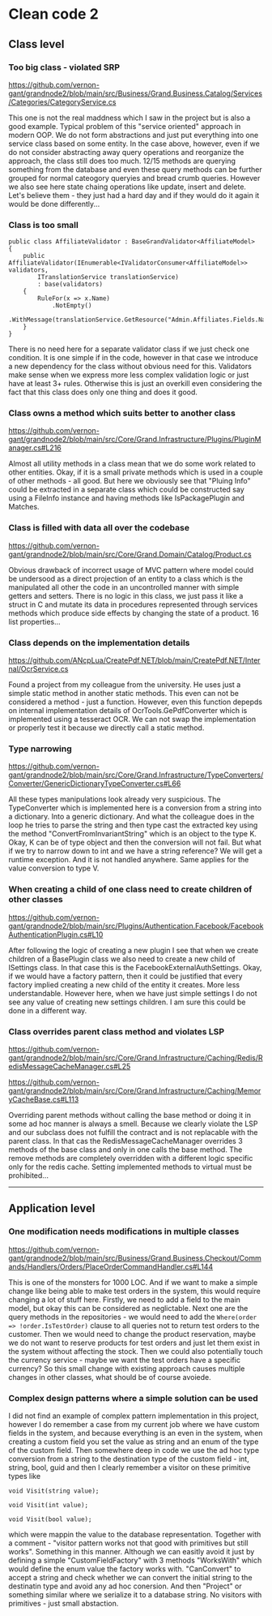 # Clean code 2

## Class level

### Too big class - violated SRP

https://github.com/vernon-gant/grandnode2/blob/main/src/Business/Grand.Business.Catalog/Services/Categories/CategoryService.cs

This one is not the real maddness which I saw in the project but is also a good example. Typical problem of this "service oriented" approach in modern OOP. We do not form abstractions and just put everything into one service class based on some entity. In the case above, however, even if we do not consider abstracting away query operations and reorganize the approach, the class still does too much. 12/15 methods are querying something from the database and even these query methods can be further grouped for normal cateogory queryies and bread crumb queries. However we also see here state chaing operations like update, insert and delete. Let's believe them - they just had a hard day and if they would do it again it would be done differently...

### Class is too small

```
public class AffiliateValidator : BaseGrandValidator<AffiliateModel>
{
    public AffiliateValidator(IEnumerable<IValidatorConsumer<AffiliateModel>> validators,
        ITranslationService translationService)
        : base(validators)
    {
        RuleFor(x => x.Name)
            .NotEmpty()
            .WithMessage(translationService.GetResource("Admin.Affiliates.Fields.Name.Required"));
    }
}
```

There is no need here for a separate validator class if we just check one condition. It is one simple if in the code, however in that case we introduce a new dependency for the class without obvious need for this. Validators make sense when we express more less complex validation logic or just have at least 3+ rules. Otherwise this is just an overkill even considering the fact that this class does only one thing and does it good.

### Class owns a method which suits better to another class

https://github.com/vernon-gant/grandnode2/blob/main/src/Core/Grand.Infrastructure/Plugins/PluginManager.cs#L216

Almost all utility methods in a class mean that we do some work related to other entities. Okay, if it is a small private methods which is used in a couple of other methods - all good. But here we obviously see that "Pluing Info" could be extracted in a separate class which could be constructed say using a FileInfo instance and having methods like IsPackagePlugin and Matches.

### Class is filled with data all over the codebase

https://github.com/vernon-gant/grandnode2/blob/main/src/Core/Grand.Domain/Catalog/Product.cs

Obvious drawback of incorrect usage of MVC pattern where model could be undersood as a direct projection of an entity to a class which is the manipulated all other the code in an uncontrolled manner with simple getters and setters. There is no logic in this class, we just pass it like a struct in C and mutate its data in procedures represented through services methods which produce side effects by changing the state of a product. 16 list properties...

### Class depends on the implementation details

https://github.com/ANcpLua/CreatePdf.NET/blob/main/CreatePdf.NET/Internal/OcrService.cs

Found a project from my colleague from the university. He uses just a simple static method in another static methods. This even can not be considered a method - just a function. However, even this function depepds on internal implementation details of OcrTools.GePdfConverter which is implemented using a tesseract OCR. We can not swap the implementation or properly test it because we directly call a static method.

### Type narrowing

https://github.com/vernon-gant/grandnode2/blob/main/src/Core/Grand.Infrastructure/TypeConverters/Converter/GenericDictionaryTypeConverter.cs#L66

All these types manipulations look already very suspicious. The TypeConverter which is implemented here is a conversion from a string into a dictionary. Into a generic dictionary. And what the colleague does in the loop he tries to parse the string and then type cast the extracted key using the method "ConvertFromInvariantString" which is an object to the type K. Okay, K can be of type object and then the conversion will not fail. But what if we try to narrow down to int and we have a string reference? We will get a runtime exception. And it is not handled anywhere. Same applies for the value conversion to type V.

### When creating a child of one class need to create children of other classes

https://github.com/vernon-gant/grandnode2/blob/main/src/Plugins/Authentication.Facebook/FacebookAuthenticationPlugin.cs#L10

After following the logic of creating a new plugin I see that when we create children of a BasePlugin class we also need to create a new child of ISettings class. In that case this is the FacebookExternalAuthSettings. Okay, if we would have a factory pattern, then it could be justified that every factory implied creating a new child of the entity it creates. More less understandable. However here, when we have just simple settings I do not see any value of creating new settings children. I am sure this could be done in a different way.

### Class overrides parent class method and violates LSP

https://github.com/vernon-gant/grandnode2/blob/main/src/Core/Grand.Infrastructure/Caching/Redis/RedisMessageCacheManager.cs#L25

https://github.com/vernon-gant/grandnode2/blob/main/src/Core/Grand.Infrastructure/Caching/MemoryCacheBase.cs#L113

Overriding parent methods without calling the base method or doing it in some ad hoc manner is always a smell. Because we clearly violate the LSP and our subclass does not fulfill the contract and is not replacable with the parent class. In that cas the RedisMessageCacheManager overrides 3 methods of the base class and only in one calls the base method. The remove methods are completely overridden with a different logic specific only for the redis cache. Setting implemented methods to virtual must be prohibited...

---

## Application level

### One modification needs modifications in multiple classes

https://github.com/vernon-gant/grandnode2/blob/main/src/Business/Grand.Business.Checkout/Commands/Handlers/Orders/PlaceOrderCommandHandler.cs#L144

This is one of the monsters for 1000 LOC. And if we want to make a simple change like being able to make test orders in the system, this would require changing a lot of stuff here. Firstly, we need to add a field to the main model, but okay this can be considered as neglictable. Next one are the query methods in the repositories - we would need to add the `Where(order => !order.IsTestOrder)` clause to all queries not to return test orders to the customer. Then we would need to change the product reservation, maybe we do not want to reserve products for test orders and just let them exist in the system without affecting the stock. Then we could also potentially touch the currency service - maybe we want the test orders have a specific currency? So this small change with existing approach causes multiple changes in other classes, what should be of course avoiede.

### Complex design patterns where a simple solution can be used

I did not find an example of complex pattern implementation in this project, however I do remember a case from my current job where we have custom fields in the system, and because everything is an even in the system, when creating a custom field you set the value as string and an enum of the type of the custom field. Then somewhere deep in code we use the ad hoc type conversion from a string to the destination type of the custom field - int, string, bool, guid and then I clearly remember a visitor on these primitive types like

```
void Visit(string value);

void Visit(int value);

void Visit(bool value);
```

which were mappin the value to the database representation. Together with a comment - "visitor pattern works not that good with primitives but still works". Something in this manner. Although we can easitly avoid it just by defining a simple "CustomFieldFactory" with 3 methods "WorksWith" which would define the enum value the factory works with. "CanConvert" to accept a string and check whether we can convert the initial string to the destinatin type and avoid any ad hoc conersion. And then "Project" or something similar where we serialize it to a database string. No visitors with primitives - just small abstaction.